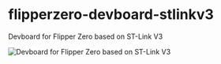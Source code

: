 # flipperzero-devboard-stlinkv3
Devboard for Flipper Zero based on ST-Link V3

![Devboard for Flipper Zero based on ST-Link V3](https://cdn.flipperzero.one/devboard-stlinkv3.png)
